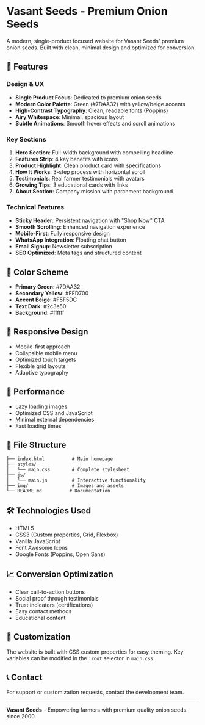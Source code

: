 # Vasant Seeds - Premium Onion Seeds

A modern, single-product focused website for Vasant Seeds' premium onion seeds. Built with clean, minimal design and optimized for conversion.

## 🎯 Features

### Design & UX
- **Single Product Focus**: Dedicated to premium onion seeds
- **Modern Color Palette**: Green (#7DAA32) with yellow/beige accents
- **High-Contrast Typography**: Clean, readable fonts (Poppins)
- **Airy Whitespace**: Minimal, spacious layout
- **Subtle Animations**: Smooth hover effects and scroll animations

### Key Sections
1. **Hero Section**: Full-width background with compelling headline
2. **Features Strip**: 4 key benefits with icons
3. **Product Highlight**: Clean product card with specifications
4. **How It Works**: 3-step process with horizontal scroll
5. **Testimonials**: Real farmer testimonials with avatars
6. **Growing Tips**: 3 educational cards with links
7. **About Section**: Company mission with parchment background

### Technical Features
- **Sticky Header**: Persistent navigation with "Shop Now" CTA
- **Smooth Scrolling**: Enhanced navigation experience
- **Mobile-First**: Fully responsive design
- **WhatsApp Integration**: Floating chat button
- **Email Signup**: Newsletter subscription
- **SEO Optimized**: Meta tags and structured content

## 🎨 Color Scheme

- **Primary Green**: #7DAA32
- **Secondary Yellow**: #FFD700
- **Accent Beige**: #F5F5DC
- **Text Dark**: #2c3e50
- **Background**: #ffffff

## 📱 Responsive Design

- Mobile-first approach
- Collapsible mobile menu
- Optimized touch targets
- Flexible grid layouts
- Adaptive typography

## 🚀 Performance

- Lazy loading images
- Optimized CSS and JavaScript
- Minimal external dependencies
- Fast loading times

## 📁 File Structure

```
├── index.html          # Main homepage
├── styles/
│   └── main.css        # Complete stylesheet
├── js/
│   └── main.js         # Interactive functionality
├── img/                # Images and assets
└── README.md          # Documentation
```

## 🛠️ Technologies Used

- HTML5
- CSS3 (Custom properties, Grid, Flexbox)
- Vanilla JavaScript
- Font Awesome Icons
- Google Fonts (Poppins, Open Sans)

## 📈 Conversion Optimization

- Clear call-to-action buttons
- Social proof through testimonials
- Trust indicators (certifications)
- Easy contact methods
- Educational content

## 🔧 Customization

The website is built with CSS custom properties for easy theming. Key variables can be modified in the `:root` selector in `main.css`.

## 📞 Contact

For support or customization requests, contact the development team.

---

**Vasant Seeds** - Empowering farmers with premium quality onion seeds since 2000. 